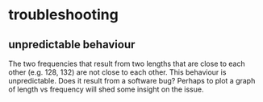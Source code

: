 # troubleshooting

## unpredictable behaviour
The two frequencies that result from two lengths that are close to each other (e.g. 128, 132) are not close to each other. This behaviour is unpredictable. Does it result from a software bug? Perhaps to plot a graph of length vs frequency will shed some insight on the issue.
